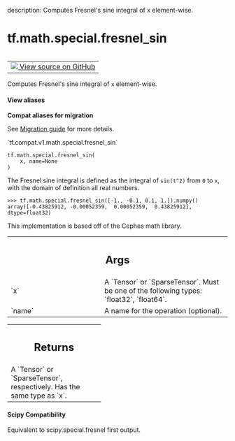 description: Computes Fresnel's sine integral of x element-wise.

<div itemscope itemtype="http://developers.google.com/ReferenceObject">
<meta itemprop="name" content="tf.math.special.fresnel_sin" />
<meta itemprop="path" content="Stable" />
</div>

# tf.math.special.fresnel_sin

<!-- Insert buttons and diff -->

<table class="tfo-notebook-buttons tfo-api nocontent" align="left">
<td>
  <a target="_blank" href="https://github.com/tensorflow/tensorflow/blob/r2.2/tensorflow/python/ops/special_math_ops.py#L190-L215">
    <img src="https://www.tensorflow.org/images/GitHub-Mark-32px.png" />
    View source on GitHub
  </a>
</td>
</table>



Computes Fresnel's sine integral of `x` element-wise.

<section class="expandable">
  <h4 class="showalways">View aliases</h4>
  <p>
<b>Compat aliases for migration</b>
<p>See
<a href="https://www.tensorflow.org/guide/migrate">Migration guide</a> for
more details.</p>
<p>`tf.compat.v1.math.special.fresnel_sin`</p>
</p>
</section>

<pre class="devsite-click-to-copy prettyprint lang-py tfo-signature-link">
<code>tf.math.special.fresnel_sin(
    x, name=None
)
</code></pre>



<!-- Placeholder for "Used in" -->

The Fresnel sine integral is defined as the integral of `sin(t^2)` from
`0` to `x`, with the domain of definition all real numbers.

```
>>> tf.math.special.fresnel_sin([-1., -0.1, 0.1, 1.]).numpy()
array([-0.43825912, -0.00052359,  0.00052359,  0.43825912], dtype=float32)
```

This implementation is based off of the Cephes math library.

<!-- Tabular view -->
 <table class="responsive fixed orange">
<colgroup><col width="214px"><col></colgroup>
<tr><th colspan="2"><h2 class="add-link">Args</h2></th></tr>

<tr>
<td>
`x`
</td>
<td>
A `Tensor` or `SparseTensor`. Must be one of the following types:
`float32`, `float64`.
</td>
</tr><tr>
<td>
`name`
</td>
<td>
A name for the operation (optional).
</td>
</tr>
</table>



<!-- Tabular view -->
 <table class="responsive fixed orange">
<colgroup><col width="214px"><col></colgroup>
<tr><th colspan="2"><h2 class="add-link">Returns</h2></th></tr>
<tr class="alt">
<td colspan="2">
A `Tensor` or `SparseTensor`, respectively. Has the same type as `x`.
</td>
</tr>

</table>




#### Scipy Compatibility
Equivalent to scipy.special.fresnel first output.

